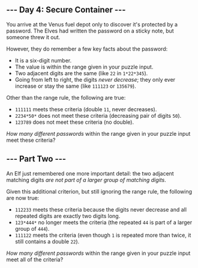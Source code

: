 --- Day 4: Secure Container ---
-------------------------------

You arrive at the Venus fuel depot only to discover it's protected by a password. The Elves had written the password on a sticky note, but someone threw it out.


However, they do remember a few key facts about the password:


* It is a six-digit number.
* The value is within the range given in your puzzle input.
* Two adjacent digits are the same (like `22` in `1*22*345`).
* Going from left to right, the digits *never decrease*; they only ever increase or stay the same (like `111123` or `135679`).


Other than the range rule, the following are true:


* `111111` meets these criteria (double `11`, never decreases).
* `2234*50*` does not meet these criteria (decreasing pair of digits `50`).
* `123789` does not meet these criteria (no double).


*How many different passwords* within the range given in your puzzle input meet these criteria?


--- Part Two ---
----------------

An Elf just remembered one more important detail: the two adjacent matching digits *are not part of a larger group of matching digits*.


Given this additional criterion, but still ignoring the range rule, the following are now true:


* `112233` meets these criteria because the digits never decrease and all repeated digits are exactly two digits long.
* `123*444*` no longer meets the criteria (the repeated `44` is part of a larger group of `444`).
* `111122` meets the criteria (even though `1` is repeated more than twice, it still contains a double `22`).


*How many different passwords* within the range given in your puzzle input meet all of the criteria?



